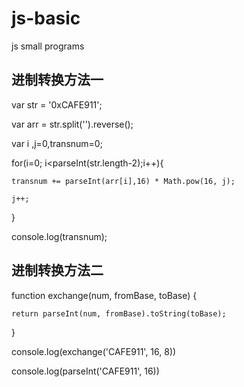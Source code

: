 # js-basic
js small programs

## 进制转换方法一
var str = '0xCAFE911';

var arr = str.split('').reverse();

var i ,j=0,transnum=0;


for(i=0; i<parseInt(str.length-2);i++){

	transnum += parseInt(arr[i],16) * Math.pow(16, j);
	
	j++;
	
}


console.log(transnum);

## 进制转换方法二
function exchange(num, fromBase, toBase) {

    return parseInt(num, fromBase).toString(toBase);
    
}

console.log(exchange('CAFE911', 16, 8))

console.log(parseInt('CAFE911', 16))

